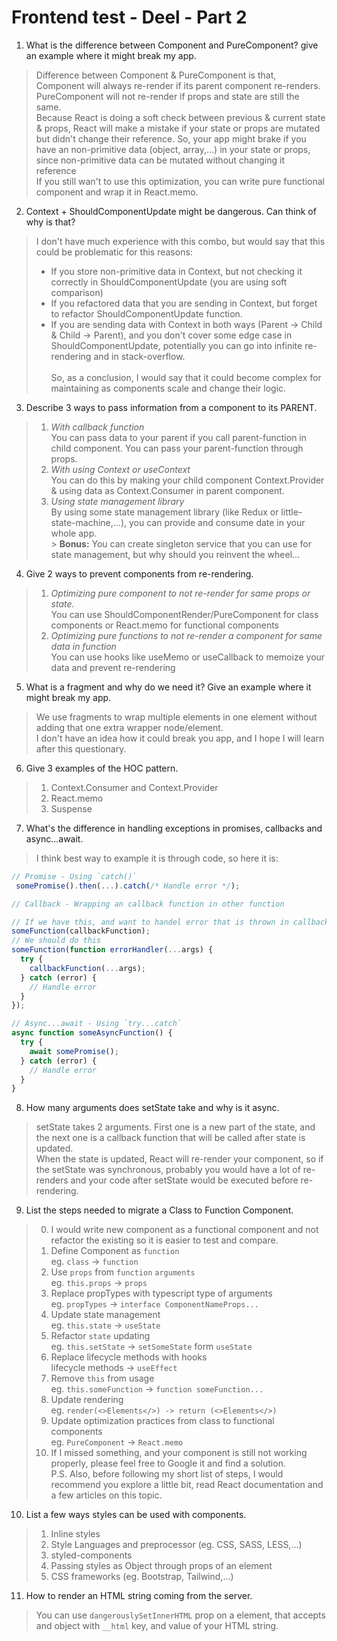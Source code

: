 # Frontend test - Deel - Part 2

1. What is the difference between Component and PureComponent? give an example where it might break my app.

> Difference between Component & PureComponent is that, Component will always re-render if its parent component re-renders. PureComponent will not re-render if props and state are still the same. <br>
> Because React is doing a soft check between previous & current state & props, React will make a mistake if your state or props are mutated but didn't change their reference.
> So, your app might brake if you have an non-primitive data (object, array,...) in your state or props, since non-primitive data can be mutated without changing it reference <br>
> If you still wan't to use this optimization, you can write pure functional component and wrap it in React.memo.

2. Context + ShouldComponentUpdate might be dangerous. Can think of why is that?

> I don't have much experience with this combo, but would say that this could be problematic for this reasons:
>
> - If you store non-primitive data in Context, but not checking it correctly in ShouldComponentUpdate (you are using soft comparison)
> - If you refactored data that you are sending in Context, but forget to refactor ShouldComponentUpdate function. <br>
> - If you are sending data with Context in both ways (Parent -> Child & Child -> Parent), and you don't cover some edge case in ShouldComponentUpdate, potentially you can go into infinite re-rendering and in stack-overflow. <br><br>
>   So, as a conclusion, I would say that it could become complex for maintaining as components scale and change their logic.

3. Describe 3 ways to pass information from a component to its PARENT.

> 1. _With callback function_ <br>
>    You can pass data to your parent if you call parent-function in child component. You can pass your parent-function through props.
> 2. _With using Context or useContext_ <br>
>    You can do this by making your child component Context.Provider & using data as Context.Consumer in parent component.
> 3. _Using state management library_ <br>
>    By using some state management library (like Redux or little-state-machine,...), you can provide and consume date in your whole app. <br> > **Bonus:** You can create singleton service that you can use for state management, but why should you reinvent the wheel...

4. Give 2 ways to prevent components from re-rendering.

> 1. _Optimizing pure component to not re-render for same props or state._ <br>
>    You can use ShouldComponentRender/PureComponent for class components or React.memo for functional components
> 2. _Optimizing pure functions to not re-render a component for same data in function_<br>
>    You can use hooks like useMemo or useCallback to memoize your data and prevent re-rendering

5. What is a fragment and why do we need it? Give an example where it might
   break my app.

> We use fragments to wrap multiple elements in one element without adding that one extra wrapper node/element.<br>
> I don't have an idea how it could break you app, and I hope I will learn after this questionary.

6. Give 3 examples of the HOC pattern.

> 1. Context.Consumer and Context.Provider
> 2. React.memo
> 3. Suspense

7. What's the difference in handling exceptions in promises, callbacks and
   async...await.

> I think best way to example it is through code, so here it is:

```javascript
// Promise - Using `catch()`
 somePromise().then(...).catch(/* Handle error */);
```

```javascript
// Callback - Wrapping an callback function in other function

// If we have this, and want to handel error that is thrown in callbackFunction
someFunction(callbackFunction);
// We should do this
someFunction(function errorHandler(...args) {
  try {
    callbackFunction(...args);
  } catch (error) {
    // Handle error
  }
});
```

```javascript
// Async...await - Using `try...catch`
async function someAsyncFunction() {
  try {
    await somePromise();
  } catch (error) {
    // Handle error
  }
}
```

8. How many arguments does setState take and why is it async.

> setState takes 2 arguments. First one is a new part of the state, and the next one is a callback function that will be called after state is updated. <br>
> When the state is updated, React will re-render your component, so if the setState was synchronous, probably you would have a lot of re-renders and your code after setState would be executed before re-rendering. <br>

9. List the steps needed to migrate a Class to Function Component.

> 0. I would write new component as a functional component and not refactor the existing so it is easier to test and compare.
> 1. Define Component as `function` <br>
>    eg. `class` -> `function`
> 2. Use `props` from `function` `arguments` <br>
>    eg. `this.props` -> `props`
> 3. Replace propTypes with typescript type of arguments <br>
>    eg. `propTypes` -> `interface ComponentNameProps...`
> 4. Update state management <br>
>    eg. `this.state` -> `useState`
> 5. Refactor `state` updating <br>
>    eg. `this.setState` -> `setSomeState` form `useState`
> 6. Replace lifecycle methods with hooks <br>
>    lifecycle methods -> `useEffect`
> 7. Remove `this` from usage <br>
>    eg. `this.someFunction` -> `function someFunction...`
> 8. Update rendering <br>
>    eg. `render(<>Elements</>) -> return (<>Elements</>)`
> 9. Update optimization practices from class to functional components <br>
>    eg. `PureComponent` -> `React.memo`
> 10. If I missed something, and your component is still not working properly, please feel free to Google it and find a solution. <br>
>     P.S. Also, before following my short list of steps, I would recommend you explore a little bit, read React documentation and a few articles on this topic.

10. List a few ways styles can be used with components.

> 1. Inline styles <br>
> 2. Style Languages and preprocessor (eg. CSS, SASS, LESS,...) <br>
> 3. styled-components <br>
> 4. Passing styles as Object through props of an element<br>
> 5. CSS frameworks (eg. Bootstrap, Tailwind,...) <br>

11. How to render an HTML string coming from the server.

> You can use `dangerouslySetInnerHTML` prop on a element, that accepts and object with `__html` key, and value of your HTML string. <br>
